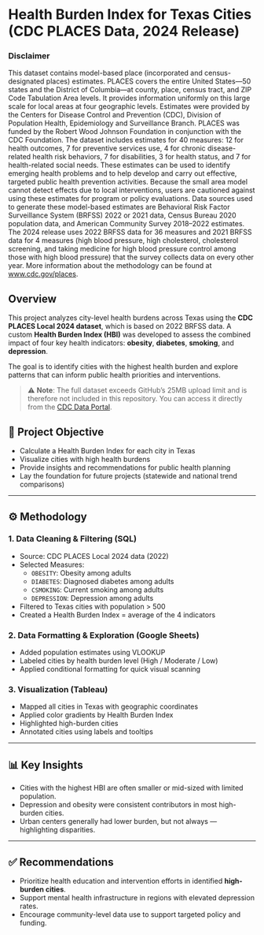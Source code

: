 # Health Burden Index for Texas Cities (CDC PLACES Data, 2024 Release)
### Disclaimer
This dataset contains model-based place (incorporated and census-designated places) estimates. PLACES covers the entire United States—50 states and the District of Columbia—at county, place, census tract, and ZIP Code Tabulation Area levels. It provides information uniformly on this large scale for local areas at four geographic levels. Estimates were provided by the Centers for Disease Control and Prevention (CDC), Division of Population Health, Epidemiology and Surveillance Branch. PLACES was funded by the Robert Wood Johnson Foundation in conjunction with the CDC Foundation. The dataset includes estimates for 40 measures: 12 for health outcomes, 7 for preventive services use, 4 for chronic disease-related health risk behaviors, 7 for disabilities, 3 for health status, and 7 for health-related social needs. These estimates can be used to identify emerging health problems and to help develop and carry out effective, targeted public health prevention activities. Because the small area model cannot detect effects due to local interventions, users are cautioned against using these estimates for program or policy evaluations. Data sources used to generate these model-based estimates are Behavioral Risk Factor Surveillance System (BRFSS) 2022 or 2021 data, Census Bureau 2020 population data, and American Community Survey 2018–2022 estimates. The 2024 release uses 2022 BRFSS data for 36 measures and 2021 BRFSS data for 4 measures (high blood pressure, high cholesterol, cholesterol screening, and taking medicine for high blood pressure control among those with high blood pressure) that the survey collects data on every other year. More information about the methodology can be found at www.cdc.gov/places.

## Overview
This project analyzes city-level health burdens across Texas using the **CDC PLACES Local 2024 dataset**, which is based on 2022 BRFSS data. A custom **Health Burden Index (HBI)** was developed to assess the combined impact of four key health indicators: **obesity**, **diabetes**, **smoking**, and **depression**.

The goal is to identify cities with the highest health burden and explore patterns that can inform public health priorities and interventions.

> ⚠️ **Note**: The full dataset exceeds GitHub’s 25MB upload limit and is therefore not included in this repository. You can access it directly from the [CDC Data Portal](https://chronicdata.cdc.gov/500-Cities-Places/PLACES-Local-Data-for-Better-Health-Place-Data-202/eav7-hnsx/about_data).

## 🧠 Project Objective
- Calculate a Health Burden Index for each city in Texas
- Visualize cities with high health burdens
- Provide insights and recommendations for public health planning
- Lay the foundation for future projects (statewide and national trend comparisons)

---

## ⚙️ Methodology

### 1. Data Cleaning & Filtering (SQL)
- Source: CDC PLACES Local 2024 data (2022)
- Selected Measures:
  - `OBESITY`: Obesity among adults
  - `DIABETES`: Diagnosed diabetes among adults
  - `CSMOKING`: Current smoking among adults
  - `DEPRESSION`: Depression among adults
- Filtered to Texas cities with population > 500
- Created a Health Burden Index = average of the 4 indicators

### 2. Data Formatting & Exploration (Google Sheets)
- Added population estimates using VLOOKUP
- Labeled cities by health burden level (High / Moderate / Low)
- Applied conditional formatting for quick visual scanning

### 3. Visualization (Tableau)
- Mapped all cities in Texas with geographic coordinates
- Applied color gradients by Health Burden Index
- Highlighted high-burden cities
- Annotated cities using labels and tooltips

---

## 📊 Key Insights

- Cities with the highest HBI are often smaller or mid-sized with limited population.
- Depression and obesity were consistent contributors in most high-burden cities.
- Urban centers generally had lower burden, but not always — highlighting disparities.

---

## ✅ Recommendations

- Prioritize health education and intervention efforts in identified **high-burden cities**.
- Support mental health infrastructure in regions with elevated depression rates.
- Encourage community-level data use to support targeted policy and funding.

